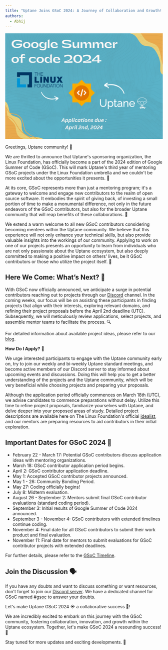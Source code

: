 ```yaml
---
title: "Uptane Joins GSoC 2024: A Journey of Collaboration and Growth! ☀️🚀"
authors:
  - Abhij
---
```


![](GSoC-Annoucement.png)

Greetings, Uptane community! 👋

We are thrilled to announce that Uptane's sponsoring organization, the Linux Foundation,  has officially become a part of the 2024 edition of Google Summer of Code (GSoC). This will mark Uptane's third year of mentoring GSoC projects under the Linux Foundation umbrella and we couldn't be more excited about the opportunities it presents. 🎉

At its core, GSoC represents more than just a mentoring program; it's a gateway to welcome and engage new contributors to the realm of open source software. It embodies the spirit of giving back, of investing a small portion of time to make a monumental difference, not only in the future endeavors of the GSoC contributors, but also for the broader Uptane community that will reap benefits of these collaborations. 🌟

We extend a warm welcome to all new GSoC contributors considering becoming mentees within the Uptane community. We believe that this experience will not only enhance your technical skills, but also provide valuable insights into the workings of our community. Applying to work on one of our projects presents an opportunity to learn from individuals who are not only passionate about the Uptane ecosystem, but also deeply committed to making a positive impact on others' lives, be it GSoC contributors or those who utilize the project itself. 🤝

## Here We Come: What’s Next? 🚀

With GSoC now officially announced, we anticipate a surge in potential contributors reaching out to projects through our [Discord](https://discord.gg/SUNJ3gjm9j) channel. In the coming weeks, our focus will be on assisting these participants in finding projects that align with their interests, exploring relevant domains, and refining their project proposals before the April 2nd deadline (UTC). Subsequently, we will meticulously review applications, select projects, and assemble mentor teams to facilitate the process. 🔍

For detailed information about available project ideas, please refer to our [blog](https://uptane.org/blog/2024/01/12/callForIdeas).

**How Do I Apply?** 📝

We urge interested participants to engage with the Uptane community early on, try to join our weekly and bi-weekly Uptane standard meetings, and become active members of our Discord server to stay informed about upcoming events and discussions. Doing this will help you to get a better understanding of the projects and the Uptane community, which will be very beneficial while choosing projects and preparing your proposals.

Although the application period officially commences on March 18th (UTC), we advise candidates to commence preparations without delay. Utilize this time to refine project proposals, familiarize yourselves with Uptane, and delve deeper into your proposed areas of study. Detailed project descriptions are available here on The Linux Foundation's official [idealist](https://wiki.linuxfoundation.org/gsoc/2024-gsoc-uptane), and our mentors are preparing resources to aid contributors in their initial exploration.

## Important Dates for GSoC 2024 📅

- February 22 - March 17: Potential GSoC contributors discuss application ideas with mentoring organizations.
- March 18: GSoC contributor application period begins.
- April 2: GSoC contributor application deadline.
- May 1: Accepted GSoC contributor projects announced.
- May 1 - 26: Community Bonding Period.
- May 27: Coding officially begins!
- July 8: Midterm evaluation.
- August 26 - September 2: Mentors submit final GSoC contributor evaluations (standard coding period).
- September 3: Initial results of Google Summer of Code 2024 announced.
- September 3 - November 4: GSoC contributors with extended timelines continue coding.
- November 4: Final date for all GSoC contributors to submit their work product and final evaluation.
- November 11: Final date for mentors to submit evaluations for GSoC contributor projects with extended deadlines.

For further details, please refer to the [GSoC Timeline](https://developers.google.com/open-source/gsoc/timeline).

## Join the Discussion 🗣️

If you have any doubts and want to discuss something or want resources, don't forget to join our [Discord server](https://discord.gg/SUNJ3gjm9j). We have a dedicated channel for GSoC named [#gsoc](https://discord.gg/jJrCAzTxtp) to answer your doubts.

Let's make Uptane GSoC 2024 ☀️ a collaborative success 🚀!

We are incredibly excited to embark on this journey with the GSoC community, fostering collaboration, innovation, and growth within the Uptane ecosystem. Together, let's make GSoC 2024 a resounding success! 🌱

Stay tuned for more updates and exciting developments. 📣
